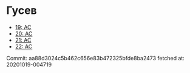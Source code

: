 # Гусев
- [19: AC](19.md)
- [20: AC](20.md)
- [21: AC](21.md)
- [22: AC](22.md)

Commit: aa88d3024c5b462c656e83b472325bfde8ba2473
 fetched at: 20201019-004719
